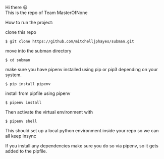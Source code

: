 Hi there :smiley: <br>
This is the repo of Team MasterOfNone

How to run the project:

clone this repo

`$ git clone https://github.com/mitchelljphayes/subman.git`

move into the subman directory

`$ cd subman`

make sure you have pipenv installed using pip or pip3 depending on your system.

`$ pip install pipenv`

install from pipfile using pipenv

`$ pipenv install`

Then activate the virtual environment with 

`$ pipenv shell`

This should set up a local python environment inside your repo so we can all keep insync

If you install any dependencies make sure you do so via pipenv, so it gets added to the pipfile.

